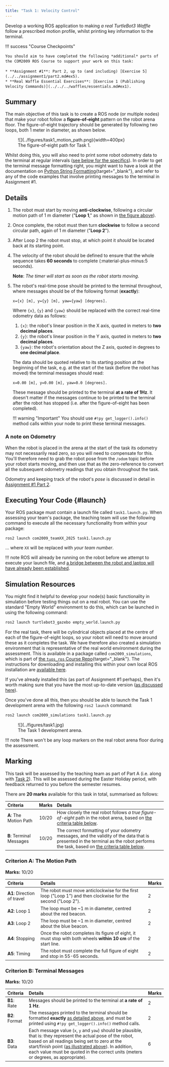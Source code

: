```yaml
---  
title: "Task 1: Velocity Control"
---  
```


Develop a working ROS application to making *a real TurtleBot3 Waffle* follow a prescribed motion profile, whilst printing key information to the terminal.

!!! success "Course Checkpoints"
    
    You should aim to have completed the following *additional* parts of the COM2009 ROS Course to support your work on this task: 

    * **Assignment #1**: Part 2, up to (and including) [Exercise 5](../../assignment1/part2.md#ex5).
    * **Real Waffle Essential Exercises**: [Exercise 1 (Publishing Velocity Commands)](../../../waffles/essentials.md#ex1).

## Summary

The main objective of this task is to create a ROS node (or multiple nodes) that make your robot follow a **figure-of-eight** pattern on the robot arena floor. The figure-of-eight trajectory should be generated by following two loops, both 1 meter in diameter, as shown below. <a name="fig-eight"></a>

<figure markdown>
  ![](../figures/task1_motion_path.png){width=400px}
  <figcaption>The figure-of-eight path for Task 1.</figcaption>
</figure>

Whilst doing this, you will also need to print some robot odometry data to the terminal at regular intervals ([see below for the specifics](#details)). In order to get the terminal message formatting right, you might want to have a look at the documentation on [Python String Formatting](https://docs.python.org/3/tutorial/inputoutput.html){target="_blank"}, and refer to any of the code examples that involve printing messages to the terminal in Assignment #1.

## Details

1. The robot must start by moving **anti-clockwise**, following a circular motion path of 1 m diameter ("**Loop 1**," as shown in [the figure above](#fig-eight)).
1. Once complete, the robot must then turn **clockwise** to follow a second circular path, again of 1 m diameter ("**Loop 2**").
1. After Loop 2 the robot must stop, at which point it *should* be located back at its starting point.
1. The velocity of the robot should be defined to ensure that the whole sequence takes **60 seconds** to complete (:material-plus-minus:5 seconds).

    **Note**: *The timer will start as soon as the robot starts moving*.

1. The robot's real-time pose should be printed to the terminal throughout, where messages should be of the following format (**exactly**): <a name="msg-format"></a>
	
    ``` { .txt .no-copy }
    x={x} [m], y={y} [m], yaw={yaw} [degrees].
	```

	Where `{x}`, `{y}` and `{yaw}` should be replaced with the correct real-time odometry data as follows:
	
	1. `{x}`: the robot's linear position in the X axis, quoted in meters to **two decimal places**.
    1. `{y}`: the robot's linear position in the Y axis, quoted in meters to **two decimal places**.
	1. `{yaw}`: the robot's orientation about the Z axis, quoted in degrees to **one decimal place**.
	
	The data should be quoted relative to its starting position at the beginning of the task, e.g. at the start of the task (before the robot has moved) the terminal messages should read:

    ``` { .txt .no-copy }
    x=0.00 [m], y=0.00 [m], yaw=0.0 [degrees].
    ```
	
	These message should be printed to the terminal **at a rate of 1Hz**. It doesn't matter if the messages continue to be printed to the terminal after the robot has stopped (i.e. after the figure-of-eight has been completed).

    !!! warning "Important"
        You should use `#!py get_logger().info()` method calls within your node to print these terminal messages.

### A note on Odometry

When the robot is placed in the arena at the start of the task its odometry may not necessarily read zero, so you will need to compensate for this. You'll therefore need to grab the robot pose from the `/odom` topic before your robot starts moving, and then use that as the zero-reference to convert all the subsequent odometry readings that you obtain throughout the task.

Odometry and keeping track of the robot's *pose* is discussed in detail in [Assignment #1 Part 2](../../assignment1/part2.md).

## Executing Your Code {#launch}

Your ROS package must contain a launch file called `task1.launch.py`. When assessing your team's package, the teaching team will use the following command to execute all the necessary functionality from within your package:
	 
``` { .bash .no-copy }
ros2 launch com2009_teamXX_2025 task1.launch.py
```

... where `XX` will be replaced with *your team number*.
    
!!! note
    ROS will already be running on the robot before we attempt to execute your launch file, and [a bridge between the robot and laptop will have already been established](../../../waffles/launching-ros.md#step-4-robot-laptop-bridging).

## Simulation Resources

You might find it helpful to develop your node(s) basic functionality in simulation before testing things out on a real robot. You can use the standard "Empty World" environment to do this, which can be launched in using the following command:

```bash
ros2 launch turtlebot3_gazebo empty_world.launch.py
```

For the real task, there will be cylindrical objects placed at the centre of each of the figure-of-eight loops, so your robot will need to move around these as it completes the task. We have therefore also created a simulation environment that is representative of the real world environment during the assessment. This is available in a package called `com2009_simulations`, which is part of [the `tuos_ros` Course Repo](https://github.com/tom-howard/tuos_ros/tree/humble){target="_blank"}. The instructions for downloading and installing this within your own local ROS installation are [available here](../../extras/course-repo.md).

If you've already installed this (as part of Assignment #1 perhaps), then it's worth making sure that you have the most up-to-date version ([as discussed here](../../extras/course-repo.md#updating)).

Once you've done all this, then you should be able to launch the Task 1 development arena with the following `ros2 launch` command:

```bash
ros2 launch com2009_simulations task1.launch.py
```

<figure markdown>
  ![](../figures/task1.jpg)
  <figcaption>The Task 1 development arena.</figcaption>
</figure>

!!! note
    There won't be any loop markers on the real robot arena floor during the assessment.

## Marking

This task will be assessed by the teaching team as part of Part A (i.e. along with [Task 2](./task2.md)). This will be assessed during the Easter Holiday period, with feedback returned to you before the semester resumes.

There are **20 marks** available for this task in total, summarised as follows:

<center>

| Criteria | Marks | Details |
| :--- | :---: | :--- |
| **A**: The Motion Path | 10/20 | How closely the real robot follows *a true figure-of-eight* path in the robot arena, based on [the criteria table below](#criterion-a-the-motion-path). |
| **B**: Terminal Messages | 10/20 | The correct formatting of your odometry messages, and the validity of the data that is presented in the terminal as the robot performs the task, based on [the criteria table below](#criterion-b-terminal-messages). |

</center>

### Criterion A: The Motion Path

**Marks:** 10/20

<center>

| Criteria | Details | Marks|
| :--- | :--- | :--- |
| **A1**: Direction of travel | The robot must move anticlockwise for the first loop ("Loop 1") and then clockwise for the second ("Loop 2"). | 2 |
| **A2**: Loop 1 | The loop must be ~1 m in diameter, centred about the red beacon. | 2 |
| **A3**: Loop 2 | The loop must be ~1 m in diameter, centred about the blue beacon. | 2 |
| **A4**: Stopping | Once the robot completes its figure of eight, it must stop with both wheels **within 10 cm** of the start line. | 2 |
| **A5**: Timing | The robot must complete the full figure of eight and stop in 55-65 seconds. | 2 |

</center>

### Criterion B: Terminal Messages

**Marks:** 10/20

<center>

| Criteria | Details | Marks|
| :--- | :--- | :--- |
| **B1**: Rate | Messages should be printed to the terminal at **a rate of 1 Hz**. | 2 |
| **B2**: Format | The messages printed to the terminal should be formatted **exactly** [as detailed above](#msg-format), and must be printed using `#!py get_logger().info()` method calls. | 2 |
| **B3**: Data | Each message value (`x`, `y` and `yaw`) should be plausible, that is: they represent the actual pose of the robot, based on all readings being set to zero at the start/finish point ([as illustrated above](#fig-eight)). In addition, each value must be quoted in the correct units (meters or degrees, as appropriate). | 6 |

</center>
